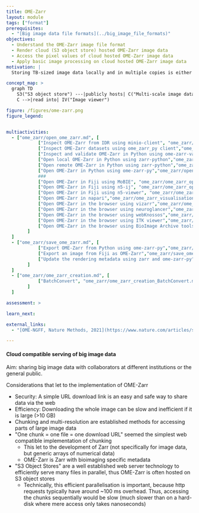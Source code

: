 ```yaml
---
title: OME-Zarr
layout: module
tags: ["format"]
prerequisites:
  - "[Big image data file formats](../big_image_file_formats)"
objectives:
  - Understand the OME-Zarr image file format
  - Render cloud (S3 object store) hosted OME-Zarr image data
  - Access the pixel values of cloud hosted OME-Zarr image data
  - Apply basic image processing on cloud hosted OME-Zarr image data
motivation: |
  Storing TB-sized image data locally and in multiple copies is either not possible or inefficient. Cloud storage enables efficient concurrent access to the same image data by multiple clients (scientists). OME-Zarr is the emerging community standard image file format for cloud (S3 object store) compatible image data storage. Thus it is important to know how to access S3 hosted OME-Zarr in various image analysis and visualisation platforms.

concept_map: >
  graph TD
    S3("S3 object store") ---|publicly hosts| C("Multi-scale image data chunks")
    C -->|read into| IV("Image viewer")

figure: /figures/ome-zarr.png
figure_legend: 


multiactivities:
  - ["ome_zarr/open_ome_zarr.md", [
            ["Inspect OME-Zarr from IDR using minio-client", "ome_zarr/ome_zarr_work_with_idr_bucket_minio-client.md"],
            ["Inspect OME-Zarr datasets using ome_zarr_py client","ome_zarr/ome_zarr_inspection_ome-zarr-py.md"],
            ["Inspect and validate OME-Zarr in Python using ome-zarr-validator","ome_zarr/validate_ome_zarr_ome-zarr-validator.md"],
            ["Open local OME-Zarr in Python using zarr-python","ome_zarr/open_local_ome_zarr_zarr-python.md"],
            ["Open remote OME-Zarr in Python using zarr-python","ome_zarr/open_remote_ome_zarr_zarr-python.md"],
            ["Open OME-Zarr in Python using ome-zarr-py","ome_zarr/open_ome_zarr_ome-zarr-py.md"],
            ###
            ["Open OME-Zarr in Fiji using MoBIE", "ome_zarr/ome_zarr_open_java_mobie.md"],
            ["Open OME-Zarr in Fiji using n5-ij", "ome_zarr/ome_zarr_open_java_n5-ij.md"],
            ["Open OME-Zarr in Fiji using n5-viewer", "ome_zarr/ome_zarr_open_java_n5-viewer.md"],
            ["Open OME-Zarr in napari","ome_zarr/ome_zarr_visualisation_napari.md"],
            ["Open OME-Zarr in the browser using vizarr","ome_zarr/ome_zarr_visualisation_s3_vizarr.md"],
            ["Open OME-Zarr in the browser using neuroglancer","ome_zarr/ome_zarr_visualisation_s3_neuroglancer.md"],
            ["Open OME-Zarr in the browser using webKnossos","ome_zarr/ome_zarr_visualisation_s3_webknossos.md"],
            ["Open OME-Zarr in the browser using ITK viewer","ome_zarr/ome_zarr_visualisation_s3_itk_viewer.md"],
            ["Open OME-Zarr in the browser using BioImage Archive tools","ome_zarr/ome_zarr_visualisation_s3_bia.md"]
        ]
  ]
  - ["ome_zarr/save_ome_zarr.md", [
            ["Export OME-Zarr from Python using ome-zarr-py","ome_zarr/save_ome_zarr_ome-zarr-py.md"],
            ["Export an image from Fiji as OME-Zarr","ome_zarr/save_ome_zarr_fiji.md"],           
            ["Update the rendering metadata using zarr and ome-zarr-py","ome_zarr/update_rendering_metadata.md"],
        ] 
  ]
  - ["ome_zarr/ome_zarr_creation.md", [
            ["BatchConvert", "ome_zarr/ome_zarr_creation_BatchConvert.md"]
        ]
  ]

assessment: >

learn_next:

external_links:
  - "[OME-NGFF, Nature Methods, 2021](https://www.nature.com/articles/s41592-021-01326-w)"

---
```



#### Cloud compatible serving of big image data

Aim: sharing big image data with collaborators at different institutions or the general public.

Considerations that let to the implementation of OME-Zarr
- Security: A simple URL download link is an easy and safe way to share data via the web
- Efficiency: Downloading the whole image can be slow and inefficient if it is large (>10 GB)
- Chunking and multi-resolution are established methods for accessing parts of large image data
- "One chunk = one file = one download URL" seemed the simplest web compatible implementation of chunking
  - This let to the development of Zarr (not specifically for image data, but generic arrays of numerical data)  
  - OME-Zarr is Zarr with bioimaging specific metadata
- "S3 Object Stores" are a well established web server technology to efficiently serve many files in parallel, thus OME-Zarr is often hosted on S3 object stores
  - Technically, this efficient parallelisation is important, because http requests typically have around ~100 ms overhead. Thus, accessing the chunks sequentially would be slow (much slower than on a hard-disk where mere access only takes nanoseconds)







